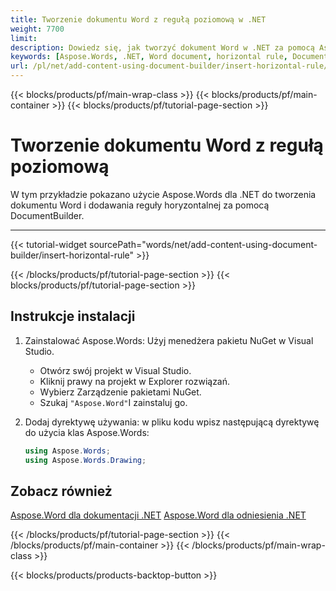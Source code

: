 ```yaml
---
title: Tworzenie dokumentu Word z regułą poziomową w .NET
weight: 7700
limit: 
description: Dowiedz się, jak tworzyć dokument Word w .NET za pomocą Aspose.Words i wstawić regułę horyzontalną z prostymi przykładami kodu.
keywords: [Aspose.Words, .NET, Word document, horizontal rule, DocumentBuilder, example, code snippet]
url: /pl/net/add-content-using-document-builder/insert-horizontal-rule/
---
```

{{< blocks/products/pf/main-wrap-class >}}
{{< blocks/products/pf/main-container >}}
{{< blocks/products/pf/tutorial-page-section >}}

# Tworzenie dokumentu Word z regułą poziomową
W tym przykładzie pokazano użycie Aspose.Words dla .NET do tworzenia dokumentu Word i dodawania reguły horyzontalnej za pomocą DocumentBuilder.

---
{{< tutorial-widget sourcePath="words/net/add-content-using-document-builder/insert-horizontal-rule" >}}

{{< /blocks/products/pf/tutorial-page-section >}}
{{< blocks/products/pf/tutorial-page-section >}}
## Instrukcje instalacji
1. Zainstalować Aspose.Words: Użyj menedżera pakietu NuGet w Visual Studio.
   * Otwórz swój projekt w Visual Studio.
   * Kliknij prawy na projekt w Explorer rozwiązań.
   * Wybierz Zarządzenie pakietami NuGet.
   * Szukaj `"Aspose.Word"`I zainstaluj go.

2. Dodaj dyrektywę używania: w pliku kodu wpisz następującą dyrektywę do użycia klas Aspose.Words:
   ```csharp
   using Aspose.Words;
   using Aspose.Words.Drawing;
   ```


## Zobacz również
[Aspose.Word dla dokumentacji .NET](https://docs.aspose.com/words/net/)
[Aspose.Word dla odniesienia .NET](https://reference.aspose.com/words/net/)

{{< /blocks/products/pf/tutorial-page-section >}}
{{< /blocks/products/pf/main-container >}}
{{< /blocks/products/pf/main-wrap-class >}}

{{< blocks/products/products-backtop-button >}}
